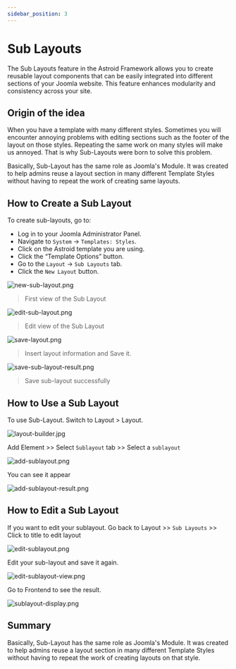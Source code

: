 ```yaml
---
sidebar_position: 3
---
```


# Sub Layouts

The Sub Layouts feature in the Astroid Framework allows you to create reusable layout components that can be easily integrated into different sections of your Joomla website. This feature enhances modularity and consistency across your site.

## Origin of the idea

When you have a template with many different styles. Sometimes you will encounter annoying problems with editing sections such as the footer of the layout on those styles. Repeating the same work on many styles will make us annoyed. That is why Sub-Layouts were born to solve this problem.

Basically, Sub-Layout has the same role as Joomla's Module. It was created to help admins reuse a layout section in many different Template Styles without having to repeat the work of creating same layouts.

## How to Create a Sub Layout

To create sub-layouts, go to:

- Log in to your Joomla Administrator Panel.
- Navigate to `System` → `Templates: Styles`.
- Click on the Astroid template you are using.
- Click the “Template Options” button.
- Go to the `Layout` → `Sub Layouts` tab.
- Click the `New Layout` button.

![new-sub-layout.png](../../static/img/layout-builder/new-sub-layout.png)
> First view of the Sub Layout

![edit-sub-layout.png](../../static/img/layout-builder/edit-sub-layout.png)
> Edit view of the Sub Layout

![save-layout.png](../../static/img/layout-builder/save-layout.png)
> Insert layout information and Save it.

![save-sub-layout-result.png](../../static/img/layout-builder/save-sub-layout-result.png)
> Save sub-layout successfully

## How to Use a Sub Layout

To use Sub-Layout. Switch to Layout > Layout.

![layout-builder.jpg](../../static/img/layout-builder/layout-builder.jpg)

Add Element >> Select `Sublayout` tab >> Select a `sublayout`

![add-sublayout.png](../../static/img/layout-builder/add-sublayout.png)

You can see it appear

![add-sublayout-result.png](../../static/img/layout-builder/add-sublayout-result.png)

## How to Edit a Sub Layout

If you want to edit your sublayout. Go back to Layout >> `Sub Layouts` >> Click to title to edit layout

![edit-sublayout.png](../../static/img/layout-builder/edit-sublayout.png)

Edit your sub-layout and save it again.

![edit-sublayout-view.png](../../static/img/layout-builder/edit-sublayout-view.png)

Go to Frontend to see the result.

![sublayout-display.png](../../static/img/layout-builder/sublayout-display.png)

## Summary

Basically, Sub-Layout has the same role as Joomla's Module. It was created to help admins reuse a layout section in many different Template Styles without having to repeat the work of creating layouts on that style.